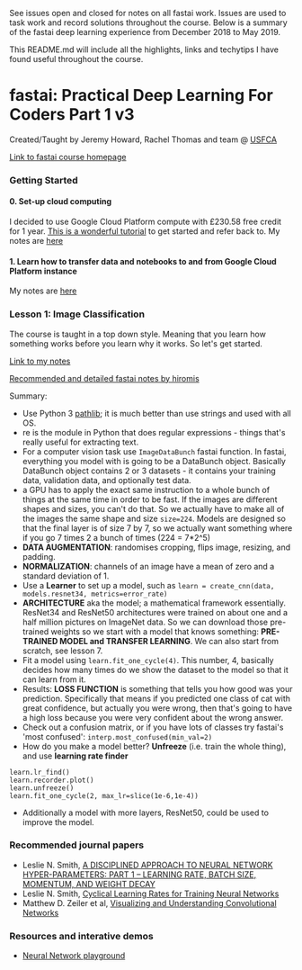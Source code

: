 See issues open and closed for notes on all fastai work. Issues are used to task work and record solutions throughout the course. Below is a summary of the fastai deep learning experience from December 2018 to May 2019. 

This README.md will include all the highlights, links and techytips I have found useful throughout the course. 

# fastai: Practical Deep Learning For Coders Part 1 v3
Created/Taught by Jeremy Howard, Rachel Thomas and team @ [USFCA](https://www.usfca.edu/data-institute)

[Link to fastai course homepage](https://course.fast.ai/)

### Getting Started
#### 0. Set-up cloud computing
I decided to use Google Cloud Platform compute with £230.58 free credit for 1 year. [This is a wonderful tutorial](https://course.fast.ai/start_gcp.html) to get started and refer back to. 
My notes are [here](https://github.com/datalass1/fastai/issues/18)

#### 1. Learn how to transfer data and notebooks to and from Google Cloud Platform instance
My notes are [here](https://github.com/datalass1/fastai/issues/20)

### Lesson 1: Image Classification

The course is taught in a top down style. Meaning that you learn how something works before you learn why it works. So let's get started. 

[Link to my notes](https://github.com/datalass1/fastai/issues/19)

[Recommended and detailed fastai notes by hiromis](https://github.com/hiromis/notes/blob/master/Lesson1.md)

Summary:
- Use Python 3 [pathlib](https://docs.python.org/3/library/pathlib.html); it is much better than use strings and used with all OS. 
- re is the module in Python that does regular expressions - things that's really useful for extracting text.
- For a computer vision task use `ImageDataBunch` fastai function.  In fastai, everything you model with is going to be a DataBunch object. Basically DataBunch object contains 2 or 3 datasets - it contains your training data, validation data, and optionally test data.
- a GPU has to apply the exact same instruction to a whole bunch of things at the same time in order to be fast. If the images are different shapes and sizes, you can't do that. So we actually have to make all of the images the same shape and size `size=224`. Models are designed so that the final layer is of size 7 by 7, so we actually want something where if you go 7 times 2 a bunch of times (224 = 7*2^5)
- **DATA AUGMENTATION**: randomises cropping, flips image, resizing, and padding.
- **NORMALIZATION**: channels of an image have a mean of zero and a standard deviation of 1. 
- Use a **Learner** to set up a model, such as `learn = create_cnn(data, models.resnet34, metrics=error_rate)`
- **ARCHITECTURE** aka the model; a mathematical framework essentially. ResNet34 and ResNet50 architectures were trained on about one and a half million pictures on ImageNet data. So we can download those pre-trained weights so we start with a model that knows something: **PRE-TRAINED MODEL and TRANSFER LEARNING**. We can also start from scratch, see lesson 7. 
- Fit a model using `learn.fit_one_cycle(4)`. This number, 4, basically decides how many times do we show the dataset to the model so that it can learn from it. 
- Results: **LOSS FUNCTION** is something that tells you how good was your prediction. Specifically that means if you predicted one class of cat with great confidence, but actually you were wrong, then that's going to have a high loss because you were very confident about the wrong answer. 
- Check out a confusion matrix, or if you have lots of classes try fastai's 'most confused': `interp.most_confused(min_val=2)`
- How do you make a model better? **Unfreeze** (i.e. train the whole thing), and use **learning rate finder**
```
learn.lr_find()
learn.recorder.plot()
learn.unfreeze()
learn.fit_one_cycle(2, max_lr=slice(1e-6,1e-4))
```
- Additionally a model with more layers, ResNet50, could be used to improve the model. 






### Recommended journal papers
- Leslie N. Smith, [A DISCIPLINED APPROACH TO NEURAL NETWORK HYPER-PARAMETERS: PART 1 – LEARNING RATE, BATCH SIZE, MOMENTUM, AND WEIGHT DECAY](https://arxiv.org/pdf/1803.09820.pdf)
- Leslie N. Smith, [Cyclical Learning Rates for Training Neural Networks](https://arxiv.org/pdf/1506.01186.pdf)
- Matthew D. Zeiler et al, [Visualizing and Understanding Convolutional Networks](https://arxiv.org/pdf/1311.2901.pdf)


### Resources and interative demos
- [Neural Network playground](http://playground.tensorflow.org/#activation=tanh&batchSize=10&dataset=circle&regDataset=reg-gauss&learningRate=0.03&regularizationRate=0&noise=0&networkShape=4,2&seed=0.44189&showTestData=false&discretize=false&percTrainData=50&x=true&y=true&xTimesY=false&xSquared=false&ySquared=false&cosX=false&sinX=false&cosY=false&sinY=false&collectStats=false&problem=regression&initZero=false&hideText=false)
